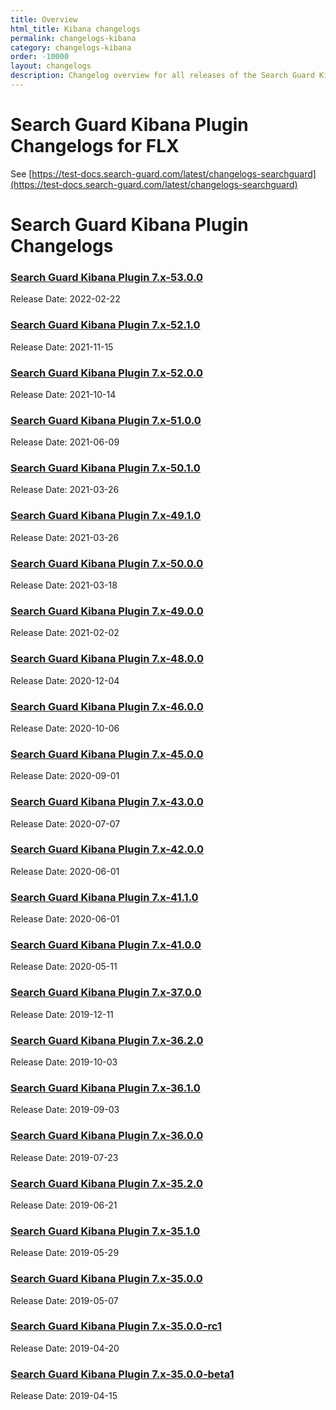 ```yaml
---
title: Overview
html_title: Kibana changelogs
permalink: changelogs-kibana
category: changelogs-kibana
order: -10000
layout: changelogs
description: Changelog overview for all releases of the Search Guard Kibana Plugin that adds access control and session management.
---
```


<!--- Copyright 2024 floragunn GmbH -->

# Search Guard Kibana Plugin Changelogs for FLX

See [https://test-docs.search-guard.com/latest/changelogs-searchguard](https://test-docs.search-guard.com/latest/changelogs-searchguard)

# Search Guard Kibana Plugin Changelogs

### [Search Guard Kibana Plugin 7.x-53.0.0](../_changelogs/changelog_kibana_7_x_53_0_0.md)

Release Date: 2022-02-22

### [Search Guard Kibana Plugin 7.x-52.1.0](../_changelogs/changelog_kibana_7_x_52_1_0.md)

Release Date: 2021-11-15

### [Search Guard Kibana Plugin 7.x-52.0.0](../_changelogs/changelog_kibana_7_x_52_0_0.md)

Release Date: 2021-10-14

### [Search Guard Kibana Plugin 7.x-51.0.0](../_changelogs/changelog_kibana_7_x_51_0_0.md)

Release Date: 2021-06-09

### [Search Guard Kibana Plugin 7.x-50.1.0](../_changelogs/changelog_kibana_7_x_50_1_0.md)

Release Date: 2021-03-26

### [Search Guard Kibana Plugin 7.x-49.1.0](../_changelogs/changelog_kibana_7_x_49_1_0.md)

Release Date: 2021-03-26

### [Search Guard Kibana Plugin 7.x-50.0.0](../_changelogs/changelog_kibana_7_x_50_0_0.md)

Release Date: 2021-03-18

### [Search Guard Kibana Plugin 7.x-49.0.0](../_changelogs/changelog_kibana_7_x_49_0_0.md)

Release Date: 2021-02-02

### [Search Guard Kibana Plugin 7.x-48.0.0](../_changelogs/changelog_kibana_7_x_48_0_0.md)

Release Date: 2020-12-04

### [Search Guard Kibana Plugin 7.x-46.0.0](../_changelogs/changelog_kibana_7_x_46_0_0.md)

Release Date: 2020-10-06

### [Search Guard Kibana Plugin 7.x-45.0.0](../_changelogs/changelog_kibana_7_x_45_0_0.md)

Release Date: 2020-09-01

### [Search Guard Kibana Plugin 7.x-43.0.0](../_changelogs/changelog_kibana_7_x_43_0_0.md)

Release Date: 2020-07-07

### [Search Guard Kibana Plugin 7.x-42.0.0](../_changelogs/changelog_kibana_7_x_42_0_0.md)

Release Date: 2020-06-01

### [Search Guard Kibana Plugin 7.x-41.1.0](../_changelogs/changelog_kibana_7_x_41_1_0.md)

Release Date: 2020-06-01

### [Search Guard Kibana Plugin 7.x-41.0.0](../_changelogs/changelog_kibana_7_x_41_0_0.md)

Release Date: 2020-05-11

### [Search Guard Kibana Plugin 7.x-37.0.0](../_changelogs/changelog_kibana_7_x_37_0_0.md)

Release Date: 2019-12-11

### [Search Guard Kibana Plugin 7.x-36.2.0](../_changelogs/changelog_kibana_7_x_36_2_0.md)

Release Date: 2019-10-03

### [Search Guard Kibana Plugin 7.x-36.1.0](../_changelogs/changelog_kibana_7_x_36_1_0.md)

Release Date: 2019-09-03

### [Search Guard Kibana Plugin 7.x-36.0.0](../_changelogs/changelog_kibana_7_x_36_0_0.md)

Release Date: 2019-07-23

### [Search Guard Kibana Plugin 7.x-35.2.0](../_changelogs/changelog_kibana_7_x_35_2_0.md)

Release Date: 2019-06-21

### [Search Guard Kibana Plugin 7.x-35.1.0](../_changelogs/changelog_kibana_7_x_35_1_0.md)

Release Date: 2019-05-29


### [Search Guard Kibana Plugin 7.x-35.0.0](../_changelogs/changelog_kibana_7_x_35_0_0.md)

Release Date: 2019-05-07

### [Search Guard Kibana Plugin 7.x-35.0.0-rc1](../_changelogs/changelog_kibana_7_x_35_0_0_rc1.md)

Release Date: 2019-04-20

### [Search Guard Kibana Plugin 7.x-35.0.0-beta1](../_changelogs/changelog_kibana_7_x_35_0_0_beta1.md)

Release Date: 2019-04-15

